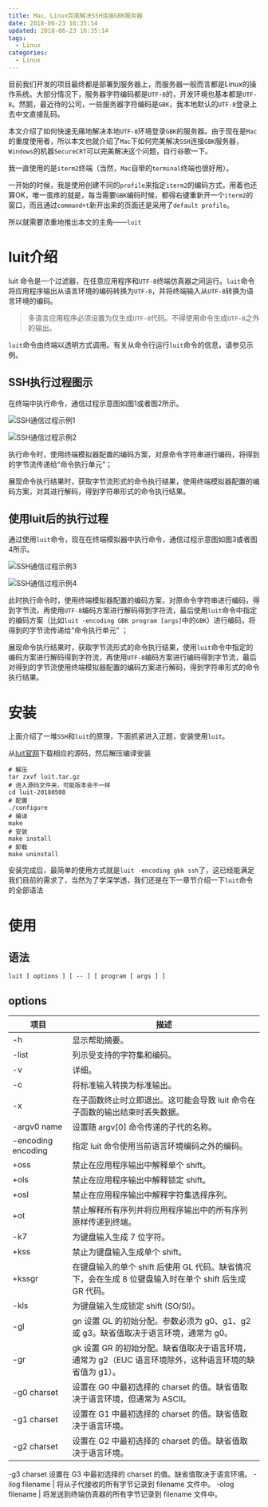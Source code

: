 ```yaml
---
title: Mac、Linux完美解决SSH连接GBK服务器
date: 2018-06-23 16:35:14
updated: 2018-06-23 16:35:14
tags:
  - Linux
categories: 
  - Linux
---
```


目前我们开发的项目最终都是部署到服务器上，而服务器一般而言都是Linux的操作系统。大部分情况下，服务器字符编码都是`UTF-8`的，开发环境也基本都是`UTF-8`。然鹅，最近待的公司，一些服务器字符编码是`GBK`，我本地默认的`UTF-8`登录上去中文直接乱码。

本文介绍了如何快速无痛地解决本地`UTF-8`环境登录`GBK`的服务器。由于现在是`Mac`的重度使用者，所以本文也就介绍了`Mac`下如何完美解决`SSH`连接`GBK`服务器，`Windows`的机器`SecureCRT`可以完美解决这个问题，自行谷歌一下。

<!-- more -->

我一直使用的是`iterm2`终端（当然，`Mac`自带的`terminal`终端也很好用）。

一开始的时候，我是使用创建不同的`profile`来指定`iterm2`的编码方式，用着也还算OK，唯一蛋疼的就是，每当需要`GBK`编码时候，都得右键重新开一个`iterm2`的窗口，而且通过`command+t`新开出来的页面还是采用了`default profile`。

所以就需要浓重地推出本文的主角——`luit`

# luit介绍
luit 命令是一个过滤器，在任意应用程序和`UTF-8`终端仿真器之间运行。`luit`命令将应用程序输出从语言环境的编码转换为`UTF-8`，并将终端输入从`UTF-8`转换为语言环境的编码。

> 多语言应用程序必须设置为仅生成`UTF-8`代码。不得使用命令生成`UTF-8`之外的输出。

`luit`命令由终端以透明方式调用。有关从命令行运行`luit`命令的信息，请参见示例。

## SSH执行过程图示
在终端中执行命令，通信过程示意图如图1或者图2所示。

![SSH通信过程示例1](https://pic.winsky.wang/images/2018/06/23/1.jpg)

![SSH通信过程示例2](https://pic.winsky.wang/images/2018/06/23/2.jpg)

执行命令时，使用终端模拟器配置的编码方案，对原命令字符串进行编码，将得到的字节流传递给“命令执行单元”；

展现命令执行结果时，获取字节流形式的命令执行结果，使用终端模拟器配置的编码方案，对其进行解码，得到字符串形式的命令执行结果。

## 使用luit后的执行过程
通过使用`luit`命令，现在在终端模拟器中执行命令，通信过程示意图如图3或者图4所示。

![SSH通信过程示例3](https://pic.winsky.wang/images/2018/06/23/3.jpg)

![SSH通信过程示例4](https://pic.winsky.wang/images/2018/06/23/4.jpg)

此时执行命令时，使用终端模拟器配置的编码方案，对原命令字符串进行编码，得到字节流，再使用`UTF-8`编码方案进行解码得到字符流，最后使用`luit`命令中指定的编码方案（比如`luit -encoding GBK program [args]`中的`GBK`）进行编码，将得到的字节流传递给“命令执行单元” ；

展现命令执行结果时，获取字节流形式的命令执行结果，使用`luit`命令中指定的编码方案进行解码得到字符流，再使用`UTF-8`编码方案进行编码得到字节流，最后对得到的字节流使用终端模拟器配置的编码方案进行解码，得到字符串形式的命令执行结果。

# 安装
上面介绍了一堆`SSH`和`luit`的原理，下面抓紧进入正题，安装使用`luit`。

从[luit官网](http://invisible-island.net/luit/luit.html#download)下载相应的源码，然后解压编译安装
```shell
# 解压
tar zxvf luit.tar.gz
# 进入源码文件夹，可能版本会不一样
cd luit-20180508 
# 配置
./configure
# 编译
make
# 安装
make install
# 卸载
make uninstall
```

安装完成后，最简单的使用方式就是`luit -encoding gbk ssh`了，这已经能满足我们目前的需求了，当然为了学深学透，我们还是在下一章节介绍一下`luit`命令的全部语法

# 使用
## 语法
```shell
luit [ options ] [ -- ] [ program [ args ] ]
```

## options

项目 | 描述
---|---
-h | 显示帮助摘要。
-list | 列示受支持的字符集和编码。
-v | 详细。
-c | 将标准输入转换为标准输出。
-x | 在子函数终止时立即退出。这可能会导致 luit 命令在子函数的输出结束时丢失数据。
-argv0 name | 设置随 argv[0] 命令传递的子代的名称。
-encoding encoding | 指定 luit 命令使用当前语言环境编码之外的编码。
+oss | 禁止在应用程序输出中解释单个 shift。
+ols | 禁止在应用程序输出中解释锁定 shift。
+osl | 禁止在应用程序输出中解释字符集选择序列。
+ot | 禁止解释所有序列并将应用程序输出中的所有序列原样传递到终端。
-k7 | 为键盘输入生成 7 位字符。
+kss | 禁止为键盘输入生成单个 shift。
+kssgr | 在键盘输入的单个 shift 后使用 GL 代码。缺省情况下，会在生成 8 位键盘输入时在单个 shift 后生成 GR 代码。
-kls | 为键盘输入生成锁定 shift (SO/SI)。
-gl | gn	设置 GL 的初始分配。参数必须为 g0、g1、g2 或 g3。缺省值取决于语言环境，通常为 g0。
-gr | gk	设置 GR 的初始分配。缺省值取决于语言环境，通常为 g2（EUC 语言环境除外，这种语言环境的缺省值为 g1）。
-g0 charset | 设置在 G0 中最初选择的 charset 的值。缺省值取决于语言环境，但通常为 ASCII。
-g1 charset | 设置在 G1 中最初选择的 charset 的值。缺省值取决于语言环境。
-g2 charset | 设置在 G2 中最初选择的 charset 的值。缺省值取决于语言环境。
-g3 charset	设置在 G3 中最初选择的 charset 的值。缺省值取决于语言环境。
-ilog filename | 将从子代接收的所有字节记录到 filename 文件中。
-olog filename | 将发送到终端仿真器的所有字节记录到 filename 文件中。
